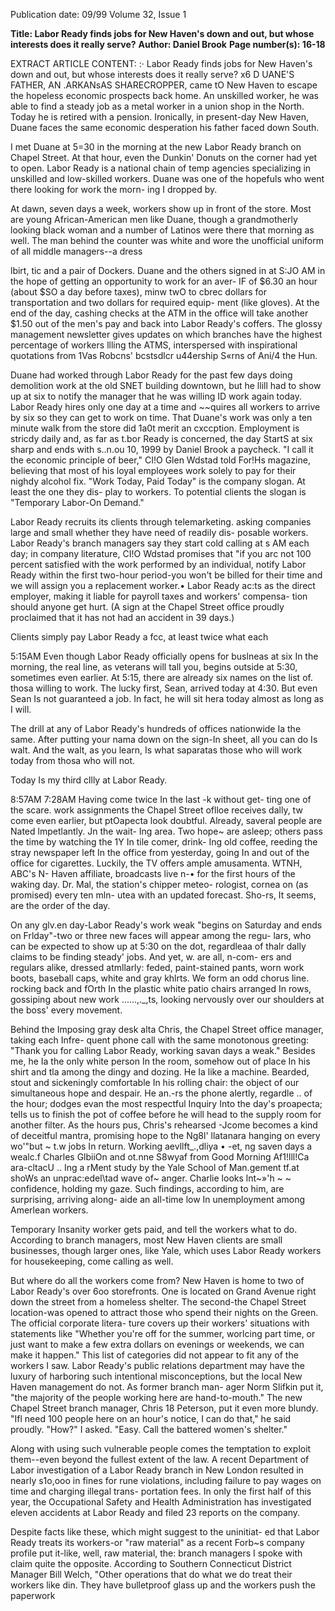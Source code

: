 Publication date: 09/99
Volume 32, Issue 1

**Title: Labor Ready finds jobs for New Haven's down and out, but whose interests does it really serve?**
**Author: Daniel Brook**
**Page number(s): 16-18**

EXTRACT ARTICLE CONTENT:
:· 
Labor Ready finds jobs for New Haven's down and out, 
but whose interests does it really serve? 
x6 
D 
UANE'S FATHER, AN .ARKANsAS SHARECROPPER, came tO 
New Haven to escape the hopeless economic prospects 
back home. An unskilled worker, he was able to find a 
steady job as a metal worker in a union shop in the North. Today 
he is retired with a pension. Ironically, in present-day New Haven, 
Duane faces the same economic desperation his father faced down 
South. 

I met Duane at 5=30 in the morning at the new Labor Ready 
branch on Chapel Street. At that hour, even the Dunkin' Donuts on 
the corner had yet to open. Labor Ready is a national chain of temp 
agencies specializing in unskilled and low-skilled workers. Duane 
was one of the hopefuls who went there looking for work the morn-
ing I dropped by. 

At dawn, seven days a week, workers show up in front of the 
store. Most are young African-American men like Duane, though a 
grandmotherly looking black woman and a number of Latinos were 
there that morning as well. The man behind the counter was white 
and wore the unofficial uniform of all middle managers--a dress


lbirt, tic and a pair of Dockers. Duane and the others signed in at 
S:JO AM in the hope of getting an opportunity to work for an aver-
IF of $6.30 an hour (about $SO a day before taxes), minw twO to 
cbrec dollars for transportation and two dollars for required equip-
ment (like gloves). At the end of the day, cashing checks at the ATM 
in the office will take another $1.50 out of the men's pay and back 
into Labor Ready's coffers. The glossy management newsletter gives 
updates on which branches have the highest percentage of workers 
llling the ATMS, interspersed with inspirational quotations from 
1Vas Robcns' bcstsdlcr u44ership S«rns of Ani/4 the Hun. 

Duane had worked through Labor Ready for the past few days 
doing demolition work at the old SNET building downtown, but he 
llill had to show up at six to notify the manager that he was willing 
ID work again today. Labor Ready hires only one day at a time and 
~~quires all workers to arrive by six so they can get to work on time. 
That Duane's work was only a ten minute walk from the store did 
1a0t merit an cxccption. Employment is stricdy daily and, as far as 
t.bor Ready is concerned, the day StartS at six sharp and ends with 
s..n.ou 10, 1999 
by Daniel Brook 
a paycheck. "I call it the economic principle of beer," CI!O Glen 
Wdstad told For!Hs magazine, believing that most of his loyal 
employees work solely to pay for their nighdy alcohol fix. "Work 
Today, Paid Today" is the company slogan. At least the one they dis-
play to workers. To potential clients the slogan is "Temporary 
Labor-On Demand." 

Labor Ready recruits its clients through telemarketing. asking 
companies large and small whether they have need of readily dis-
posable workers. Labor Ready's branch managers say they start cold 
calling at s AM each day; in company literature, CI!O Wdstad 
promises that "if you arc not 100 percent satisfied with the work 
performed by an individual, notify Labor Ready within the first 
two-hour period-you won't be billed for their time and we will 
assign you a replacement worker.• Labor Ready ac:ts as the direct 
employer, making it liable for payroll taxes and workers' compensa-
tion should anyone get hurt. (A sign at the Chapel Street office 
proudly proclaimed that it has not had an accident in 39 days.) 

Clients simply pay Labor Ready a fcc, at least twice what each


5:15AM 
Even though Labor Ready officially opens for 
buslneas at six In the morning, the real line, as 
veterans will tall you, begins outside at 5:30, 
sometimes even earlier. At 5:15, there are already 
six names on the list of. thosa willing to work. The 
lucky first, Sean, arrived today at 4:30. But even 
Sean Is not guaranteed a job. In fact, he will sit 
hera today almost as long as I will. 

The drill at any of Labor Ready's hundreds 
of offices nationwide Ia the same. After putting 
your nama down on the sign-In sheet, all you can 
do Is walt. And the walt, as you learn, Is what 
saparatas those who will work today from thosa 
who will not. 

Today Is my third cllly at Labor Ready. 

8:57AM 
7:28AM 
Having come twice In the last -k without get-
ting one of the scare. work assignments the 
Chapel Street oflloe receives dally, tw come 
even earlier, but ptOapecta look doubtful. Already, 
saveral people are Nated lmpetlantly. Jn the wait-
Ing area. Two hope~ are asleep; others pass 
the time by watching the 1Y In tile comer, drink-
Ing old coffee, reeding the stray newspaper left In 
the office from yesterday, going In and out of the 
office for cigarettes. Luckily, the TV offers ample 
amusamenta. WTNH, ABC's N- Haven affiliate, 
broadcasts live n-• for the first hours of the 
waking day. Dr. Mal, the station's chipper meteo-
rologist, cornea on (as promised) every ten mln-
utea with an updated forecast. Sho-rs, It 
seems, are the order of the day. 

On any glv.en day-Labor Ready's work weak 
"begins on Saturday and ends on Frlday"-two 
or three new faces will appear among the regu-
lars, who can be expected to show up at 5:30 on 
the dot, regardleaa of thalr dally claims to be 
finding steady' jobs. And yet, w. are all, n-com-
ers and regulars alike, dressed atmllarly: feded, 
paint-stained pants, worn work boots, baseball 
caps, white and gray khlrts. We form an odd 
chorus line. rocking back and fOrth In the plastic 
white patio chairs arranged In rows, gossiping 
about new work ......,._,ts, looking nervously 
over our shoulders at the boss' every movement. 

Behind the Imposing gray desk alta Chris, the 
Chapel Street office manager, taking each Infre-
quent phone call with the same monotonous 
greeting: "Thank you for calling Labor Ready, 
working savan days a weak." Besides me, he Ia 
the only white person In the room, somehow out 
of place In his shirt and tla among the dingy and 
dozing. He Ia like a machine. Bearded, stout and 
sickeningly comfortable In his rolling chair: the 
object of our simultaneous hope and despair. He 
an.-rs the phone alertly, regardle .. of the 
hour; dodges evan the most respectful Inquiry 
Into the day's proapecta; tells us to finish the pot 
of coffee before he will head to the supply room 
for another filter. As the hours pus, Chris's 
rehearsed -Jcome becomes a kind of deceitful 
mantra, promising hope to the Ng8l' llatanara 
hanging on every wo'"but ~ 
t.w jobs In 
return. Working aevllft_.,dliya • -et, 
ng 
saven days a wealc.f 
Charles GlbiiOn and ot.nne S8wyaf from 
Good Morning Af1!lll!Ca ara-cltacU .. Ing a rMent 
study by the Yale School of Man.gement tf.at 
shoWs an unprac:edel\tad wave of~­
anger. Charlie looks lnt~»'h ~ 
~ 
confidence, holding my gaze. Such findings, 
according to him, are surprising, arriving along-
aide an all-time low In unemployment among 
Amerlean workers. 

Temporary Insanity 
worker gets paid, and tell the workers what to do. According to 
branch managers, most New Haven clients are small businesses, 
though larger ones, like Yale, which uses Labor Ready workers for 
housekeeping, come calling as well. 

But where do all the workers come from? New Haven is home 
to two of Labor Ready's over 6oo storefronts. One is located on 
Grand Avenue right down the street from a homeless shelter. The 
second-the Chapel Street location-was opened to attract those 
who spend their nights on the Green. The official corporate litera-
ture covers up their workers' situations with statements like 
"Whether you're off for the summer, worlcing part time, or just 
want to make a few extra dollars on evenings or weekends, we can 
make it happen." This list of categories did not appear to fit any of 
the workers I saw. Labor Ready's public relations department may 
have the luxury of harboring such intentional misconceptions, but 
the local New Haven management do not. As former branch man-
ager Norm Slifkin put it, "the majority of the people working here 
are hand-to-mouth." The new Chapel Street branch manager, Chris 
18 
Peterson, put it even more blundy. "Ifl need 100 people here on an 
hour's notice, I can do that," he said proudly. "How?" I asked. 
"Easy. Call the battered women's shelter." 

Along with using such vulnerable people comes the temptation 
to exploit them--even beyond the fullest extent of the law. A recent 
Department of Labor investigation of a Labor Ready branch in 
New London resulted in nearly s1o,ooo in fines for rune violations, 
including failure to pay wages on time and charging illegal trans-
portation fees. In only the first half of this year, the Occupational 
Safety and Health Administration has investigated eleven accidents 
at Labor Ready and filed 23 reports on the company. 

Despite facts like these, which might suggest to the uninitiat-
ed that Labor Ready treats its workers-or "raw material" as a 
recent Forb~s company profile put it-like, well, raw material, the: 
branch managers I spoke with claim quite the opposite. According 
to Southern Connecticut District Manager Bill Welch, "Other 
operations that do what we do treat their workers like din. They 
have bulletproof glass up and the workers push the paperwork